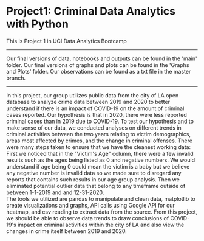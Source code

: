# Project1: Criminal Data Analytics with Python
This is Project 1 in UCI Data Analytics Bootcamp
****
Our final versions of data, notebooks and outputs can be found in the 'main' folder. 
Our final versions of graphs and plots can be found in the 'Graphs and Plots' folder. 
Our observations can be found as a txt file in the master branch. 
****
In this project, our group utilizes public data from the city of LA open database to analyze crime data between 2019 and 2020 to better understand if there is an impact of COVID-19 on the amount of criminal cases reported. Our hypothesis is that in 2020, there were less reported criminal cases than in 2019 due to COVID-19. To test our hypothesis and to make sense of our data, we conducted analyses on different trends in criminal activities between the two years relating to victim demographics, areas most affected by crimes, and the change in criminal offenses.
There were many steps taken to ensure that we have the cleanest working data: First we noticed that in the "Victim's Age" column, there were a few invalid results such as the ages being listed as 0 and negative numbers. We would understand if age being 0 could mean the victim is a baby but we believe any negative number is invalid data so we made sure to disregard any reports that contains such results in our age group analysis. Then we eliminated potential outlier data that belong to any timeframe outside of between 1-1-2019 and and 12-31-2020.   
The tools we utilized are pandas to manipulate and clean data, matplotlib to create visualizations and graphs, API calls using Google API for our heatmap, and csv reading to extract data from the source. 
From this project, we should be able to observe data trends to draw conclusions of COVID-19's impact on criminal activities within the city of LA and also view the changes in crime itself between 2019 and 2020.  
